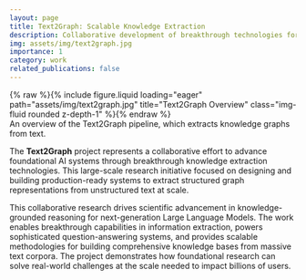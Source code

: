 ```yaml
---
layout: page
title: Text2Graph: Scalable Knowledge Extraction
description: Collaborative development of breakthrough technologies for extracting structured knowledge representations from text at scale, enabling advanced knowledge-grounded reasoning in large language models.
img: assets/img/text2graph.jpg
importance: 1
category: work
related_publications: false
---
```


<div class="row">
    <div class="col-sm mt-3 mt-md-0">
        {% raw %}{% include figure.liquid loading="eager" path="assets/img/text2graph.jpg" title="Text2Graph Overview" class="img-fluid rounded z-depth-1" %}{% endraw %}
    </div>
</div>
<div class="caption">
    An overview of the Text2Graph pipeline, which extracts knowledge graphs from text.
</div>

The **Text2Graph** project represents a collaborative effort to advance foundational AI systems through breakthrough knowledge extraction technologies. This large-scale research initiative focused on designing and building production-ready systems to extract structured graph representations from unstructured text at scale.

This collaborative research drives scientific advancement in knowledge-grounded reasoning for next-generation Large Language Models. The work enables breakthrough capabilities in information extraction, powers sophisticated question-answering systems, and provides scalable methodologies for building comprehensive knowledge bases from massive text corpora. The project demonstrates how foundational research can solve real-world challenges at the scale needed to impact billions of users.
